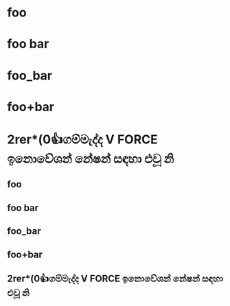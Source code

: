 # foo

# foo bar

# foo_bar

# foo+bar

# 2rer*(0👍ගම්මැද්ද V FORCE ඉනොවේශන් නේෂන් සඳහා එවූ නි

foo
---

foo bar
---

foo_bar
---

foo+bar
---

2rer*(0👍ගම්මැද්ද V FORCE ඉනොවේශන් නේෂන් සඳහා එවූ නි
---
